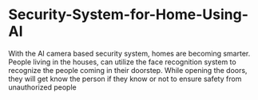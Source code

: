 # Security-System-for-Home-Using-AI
With the AI camera based security system, homes are becoming smarter. People living in the houses, can utilize the face recognition system to recognize the people coming in their doorstep. While opening the doors, they will get know the person if they know or not to ensure safety from unauthorized people
